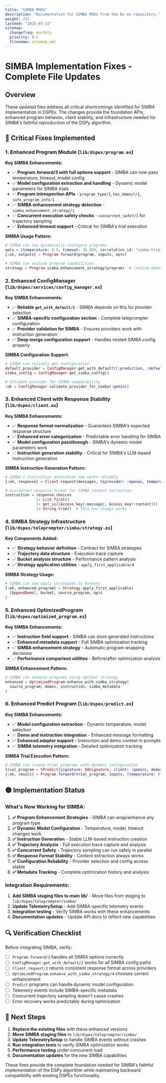 ```yaml
---
title: "SIMBA MODS"
description: "Documentation for SIMBA_MODS from the Ds ex repository."
weight: 215
lastmod: "2025-07-11"
sitemap:
  changefreq: monthly
  priority: 0.5
  filename: sitemap.xml
---
```


# SIMBA Implementation Fixes - Complete File Updates

## Overview

These updated files address all critical shortcomings identified for SIMBA implementation in DSPEx. The changes provide the foundation APIs, enhanced program behavior, client stability, and infrastructure needed for SIMBA's faithful reproduction of the DSPy algorithm.

## 🔴 Critical Fixes Implemented

### 1. **Enhanced Program Module** (`lib/dspex/program.ex`)

**Key SIMBA Enhancements:**
- ✅ **Program.forward/3 with full options support** - SIMBA can now pass temperature, timeout, model config
- ✅ **Model configuration extraction and handling** - Dynamic model parameters for SIMBA trials
- ✅ **Program introspection APIs** - `program_type/1`, `has_demos?/1`, `safe_program_info/1`
- ✅ **SIMBA enhancement strategy detection** - `simba_enhancement_strategy/1`
- ✅ **Concurrent execution safety checks** - `concurrent_safe?/1` for trajectory sampling
- ✅ **Enhanced timeout support** - Critical for SIMBA's trial execution

**SIMBA Usage Pattern:**
```elixir
# SIMBA can now dynamically configure programs
opts = [temperature: 0.9, timeout: 30_000, correlation_id: "simba-trial-123"]
{:ok, outputs} = Program.forward(program, inputs, opts)

# SIMBA can analyze program capabilities
strategy = Program.simba_enhancement_strategy(program)  # :native_demos, :wrap_optimized, etc.
```

### 2. **Enhanced ConfigManager** (`lib/dspex/services/config_manager.ex`)

**Key SIMBA Enhancements:**
- ✅ **Reliable `get_with_default/2`** - SIMBA depends on this for provider selection
- ✅ **SIMBA-specific configuration section** - Complete teleprompter configuration
- ✅ **Provider validation for SIMBA** - Ensures providers work with instruction generation
- ✅ **Deep merge configuration support** - Handles nested SIMBA config properly

**SIMBA Configuration Support:**
```elixir
# SIMBA can reliably get configuration
default_provider = ConfigManager.get_with_default([:prediction, :default_provider], :gemini)
simba_config = ConfigManager.get_simba_config()

# Validate provider for SIMBA compatibility  
:ok = ConfigManager.validate_provider_for_simba(:gemini)
```

### 3. **Enhanced Client with Response Stability** (`lib/dspex/client.ex`)

**Key SIMBA Enhancements:**
- ✅ **Response format normalization** - Guarantees SIMBA's expected response structure
- ✅ **Enhanced error categorization** - Predictable error handling for SIMBA
- ✅ **Model configuration passthrough** - SIMBA's dynamic model parameters work
- ✅ **Instruction generation stability** - Critical for SIMBA's LLM-based instruction generation

**SIMBA Instruction Generation Pattern:**
```elixir
# SIMBA's instruction generation now works reliably
{:ok, response} = Client.request(messages, %{provider: :openai, temperature: 0.2})

# Guaranteed response format for SIMBA content extraction
instruction = response.choices 
              |> List.first() 
              |> get_in([Access.key(:message), Access.key(:content)]) 
              |> String.trim()  # This now always works
```

### 4. **SIMBA Strategy Infrastructure** (`lib/dspex/teleprompter/simba/strategy.ex`)

**Key Components Added:**
- ✅ **Strategy behavior definition** - Contract for SIMBA strategies
- ✅ **Trajectory data structure** - Execution trace capture
- ✅ **Bucket analysis structure** - Performance pattern analysis
- ✅ **Strategy application utilities** - `apply_first_applicable/4`

**SIMBA Strategy Usage:**
```elixir
# SIMBA can now apply strategies to buckets
{:ok, enhanced_program} = Strategy.apply_first_applicable(
  [AppendDemo], bucket, source_program, opts
)
```

### 5. **Enhanced OptimizedProgram** (`lib/dspex/optimized_program.ex`)

**Key SIMBA Enhancements:**
- ✅ **Instruction field support** - SIMBA can store generated instructions
- ✅ **Enhanced metadata support** - Full SIMBA optimization tracking
- ✅ **SIMBA enhancement strategy** - Automatic program wrapping decisions
- ✅ **Performance comparison utilities** - Before/after optimization analysis

**SIMBA Enhancement Pattern:**
```elixir
# SIMBA can enhance programs using optimal strategy
enhanced = OptimizedProgram.enhance_with_simba_strategy(
  source_program, demos, instruction, simba_metadata
)
```

### 6. **Enhanced Predict Program** (`lib/dspex/predict.ex`)

**Key SIMBA Enhancements:**
- ✅ **Model configuration extraction** - Dynamic temperature, model selection
- ✅ **Demo and instruction integration** - Enhanced message formatting
- ✅ **Enhanced adapter support** - Instruction and demo context in prompts
- ✅ **SIMBA telemetry integration** - Detailed optimization tracking

**SIMBA Trial Execution Pattern:**
```elixir
# SIMBA can create trial programs with dynamic configuration
trial_program = %Predict{signature: QASignature, client: :gemini, demos: demos, instruction: instruction}
{:ok, result} = Program.forward(trial_program, inputs, [temperature: 0.9])
```

## 🟡 Implementation Status

### What's Now Working for SIMBA:

1. **✅ Program Enhancement Strategies** - SIMBA can wrap/enhance any program type
2. **✅ Dynamic Model Configuration** - Temperature, model, timeout changes work
3. **✅ Instruction Generation** - Stable LLM-based instruction creation
4. **✅ Trajectory Analysis** - Full execution trace capture and analysis
5. **✅ Concurrent Safety** - Trajectory sampling can run safely in parallel
6. **✅ Response Format Stability** - Content extraction always works
7. **✅ Configuration Reliability** - Provider selection and config access stable
8. **✅ Metadata Tracking** - Complete optimization history and analysis

### Integration Requirements:

1. **Add SIMBA staging files to main lib/** - Move files from staging to `lib/dspex/teleprompter/simba/`
2. **Update TelemetrySetup** - Add SIMBA-specific telemetry events
3. **Integration testing** - Verify SIMBA works with these enhancements
4. **Documentation updates** - Update API docs to reflect new capabilities

## 🔍 Verification Checklist

Before integrating SIMBA, verify:

- [ ] `Program.forward/3` handles all SIMBA options correctly
- [ ] `ConfigManager.get_with_default/2` works for all SIMBA config paths  
- [ ] `Client.request/2` returns consistent response format across providers
- [ ] `OptimizedProgram.enhance_with_simba_strategy/4` chooses correct enhancement
- [ ] `Predict` programs can handle dynamic model configuration
- [ ] Telemetry events include SIMBA-specific metadata
- [ ] Concurrent trajectory sampling doesn't cause crashes
- [ ] Error recovery works predictably during optimization

## 🚀 Next Steps

1. **Replace the existing files** with these enhanced versions
2. **Move SIMBA staging files** to `lib/dspex/teleprompter/simba/`
3. **Update TelemetrySetup** to handle SIMBA events without crashes
4. **Run integration tests** to verify SIMBA optimization works
5. **Performance testing** under concurrent load
6. **Documentation updates** for the new SIMBA capabilities

These fixes provide the complete foundation needed for SIMBA's faithful implementation of the DSPy algorithm while maintaining backward compatibility with existing DSPEx functionality.
